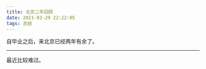 ```yaml
---
title: 北京二年回顾
date: 2021-03-29 22:22:05
tags: 总结
---
```


自毕业之后，来北京已经两年有余了。

<!-- more -->

---

最近比较难过。